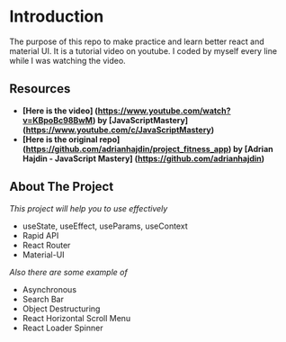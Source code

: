 # Introduction

The purpose of this repo to make practice and learn better react and material UI. It is a tutorial video on youtube. I coded by myself every line while I was watching the video.

## Resources

- **[Here is the video] (https://www.youtube.com/watch?v=KBpoBc98BwM) by [JavaScriptMastery] (https://www.youtube.com/c/JavaScriptMastery)**
- **[Here is the original repo] (https://github.com/adrianhajdin/project_fitness_app) by [Adrian Hajdin - JavaScript Mastery] (https://github.com/adrianhajdin)**

## About The Project

*This project will help you to use effectively*

- useState, useEffect, useParams, useContext
- Rapid API
- React Router
- Material-UI

*Also there are some example of*

- Asynchronous
- Search Bar
- Object Destructuring
- React Horizontal Scroll Menu
- React Loader Spinner